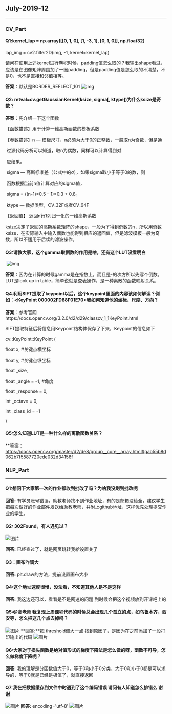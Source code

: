## July-2019-12

------

### CV_Part

#### Q1:kernel_lap = np.array([[0, 1, 0], [1, -3, 1], [0, 1, 0]], np.float32)

lap_img = cv2.filter2D(img, -1, kernel=kernel_lap)

请问在使用上述kernel进行卷积时候，padding值怎么取的？我输出shape看过，应该是在图像矩阵周围加了一圈padding，但是padding值是怎么取的不清楚，不是0，也不是直接和邻值相等。

**答案**：默认是BORDER_REFLECT_101         ![img](https://uploader.shimo.im/f/OAkBFg1B6uoaWqaK.png!thumbnail)       

#### Q2: retval=cv.getGaussianKernel(ksize, sigma[, ktype])为什么ksize是奇数？

**答案**：先介绍一下这个函数

【函数描述】用于计算一维高斯函数的模板系数    

【参数描述】n     — 模板尺寸，n必须为大于0的正整数，一般取n为奇数，但是通

​	                        过源代码分析可以知道，取n为偶数，同样可以计算得到对

​	                        应结果。    

​	           sigma — 高斯标准差（公式中的σ），如果sigma取小于等于0的数，则

​	                        函数根据当前n值计算对应的sigma值，

​	                                       sigma = ((n-1)*0.5 – 1)*0.3 + 0.8。

​	           ktype — 数据类型，CV_32F或者CV_64F    

【返回值】 返回n行1列归一化的一维高斯系数   

ksize决定了返回的高斯系数矩阵的shape，一般为了得到奇数的n，所以用奇数ksize，在实际输入中输入偶数也能得到相应的返回值，但是滤波模板一般为奇数，所以不适用于后续的滤波操作。

#### Q3:请教大家，这个gamma取倒数的作用是啥，还有这个LUT没看明白

​         ![img](https://uploader.shimo.im/f/wJF8j3Q6E40IVA1b.png!thumbnail)       

**答案**：因为在计算的时候gamma是在指数上，而且是-的次方所以先写个倒数。LUT是look up in table，简单说就是查表操作，是一种离散的函数映射关系。

#### Q4.利用SIFT提取了keypoint以后，这个keypoint里面的内容该如何解读？例如：<KeyPoint 000002FD88F01E70>我如何知道他的坐标、尺度、方向？

**答案**：参考官网https://docs.opencv.org/3.2.0/d2/d29/classcv_1_1KeyPoint.html 

SIFT提取特征后将信息用Keypoint结构体保存了下来，Keypoint的信息如下

cv::KeyPoint::KeyPoint  (   

float   x,  #关键点横坐标

float   y,  #关键点纵坐标

float   _size,

float   _angle = -1, #角度

float   _response = 0, 

int     _octave = 0, 

int     _class_id = -1 

)

#### Q5:怎么知道LUT是一种什么样的离散函数关系？

 **答案：https://docs.opencv.org/master/d2/de8/group__core__array.html#gab55b8d062b7f5587720ede032d34156f



### NLP_Part

------

#### Q1:想问下大家第一次的作业都收到批改了吗？为啥我没刷到批改呢

**回答:** 有学员账号错误，助教老师找不到作业地址，有的是邮箱没给全，建议学生把每次做好的作业邮件发送给助教老师，并附上github地址，这样优先处理提交作业的学生。

#### Q2: 302Found，有人遇见过？

![图片](https://uploader.shimo.im/f/4UMSyDbAlrY2G69Z.jpg!thumbnail)

**回答:** 已经查过了，就是网页跳转我給设置关了

#### Q3：画布咋调大

**回答:** plt.draw的方法，提前设置画布大小

#### Q4:这个地址速度很慢，没法看，不知道其他人是不是这样

**回答:** 我这边还可以，看看是不是网速的问题 到时候会把这个视频放到开课吧上的

#### Q5:@高老师 我复现上周课程代码的时候总会出现几个孤立的点，如乌鲁木齐，西安等，怎么把这几个点去掉吗？

![图片](https://uploader.shimo.im/f/dSsGzCT1J7EO3B6B.jpg!thumbnail)
**回答:**把 threshold调大一点
找到原因了，是因为在之前添加了一段打印输出的代码
![图片](https://uploader.shimo.im/f/AGwphjosU5MiePoP.jpg!thumbnail)



#### Q6:大家对于损失函数是绝对值形式的梯度下降法是怎么做的呀，函数不可导，怎么做梯度下降呢？

**回答:** 我的理解是分函数值大于0，等于0和小于0分类，大于0和小于0都是可以求导的，等于0就是已经是极值了，就直接返回

#### Q7:我在把数据缓存到文件中时遇到了这个编码错误 请问有人知道怎么排错么 谢谢

![图片](https://uploader.shimo.im/f/oelAEukZJts41N8T.jpg!thumbnail)
**回答:** encoding='utf-8'
![图片](https://uploader.shimo.im/f/6VKs2GG8ABIfMbGK.jpg!thumbnail)

#### 
